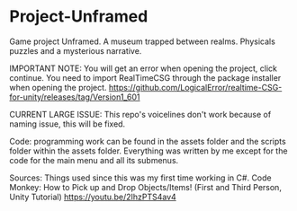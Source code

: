 # Project-Unframed
Game project Unframed. A museum trapped between realms. Physicals puzzles and a mysterious narrative.

IMPORTANT NOTE:
You will get an error when opening the project, click continue.
You need to import RealTimeCSG through the package installer when opening the project.
https://github.com/LogicalError/realtime-CSG-for-unity/releases/tag/Version1_601

CURRENT LARGE ISSUE:
This repo's voicelines don't work because of naming issue, this will be fixed.

Code:
programming work can be found in the assets folder and the scripts folder within the assets folder.
Everything was written by me except for the code for the main menu and all its submenus.

Sources:
Things used since this was my first time working in C#.
  Code Monkey: How to Pick up and Drop Objects/Items! (First and Third Person, Unity Tutorial)
  https://youtu.be/2IhzPTS4av4
